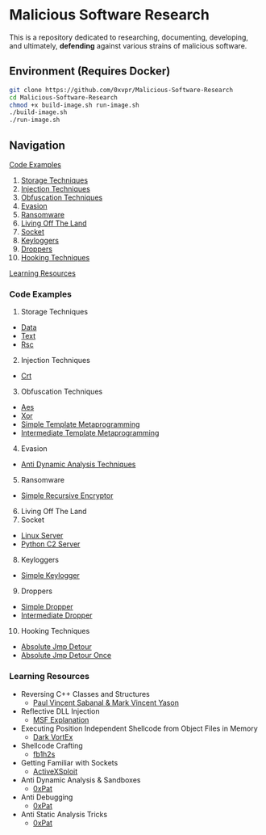 # Malicious Software Research
This is a repository dedicated to researching, documenting, developing,  
and ultimately, **defending** against various strains of malicious software.

## Environment (Requires Docker)
```bash
git clone https://github.com/0xvpr/Malicious-Software-Research
cd Malicious-Software-Research
chmod +x build-image.sh run-image.sh
./build-image.sh
./run-image.sh
```

## Navigation
[Code Examples](#code-examples)
01. [Storage Techniques](#storage-techniques)
02. [Injection Techniques](#injection-techniques)
03. [Obfuscation Techniques](#obfuscation-techniques)
04. [Evasion](#evasion)
05. [Ransomware](#ransomware)
06. [Living Off The Land](#living-off-the-land)
07. [Socket](#socket)
08. [Keyloggers](#keyloggers)
09. [Droppers](#droppers)
10. [Hooking Techniques](#hooking-techniques)

[Learning Resources](#learning-resources)

### **Code Examples**
01. <a name='storage-techniques'>Storage Techniques</a>
  - <a href='https://github.com/0xvpr/Malicious-Software-Research/blob/main/01.storage-techniques/01.data'>Data</a>
  - <a href='https://github.com/0xvpr/Malicious-Software-Research/blob/main/01.storage-techniques/02.text'>Text</a>
  - <a href='https://github.com/0xvpr/Malicious-Software-Research/blob/main/01.storage-techniques/03.rsc'>Rsc</a>
02. <a name='injection-techniques'>Injection Techniques</a>
  - <a href='https://github.com/0xvpr/Malicious-Software-Research/blob/main/02.injection-techniques/01.crt'>Crt</a>
03. <a name='obfuscation-techniques'>Obfuscation Techniques</a>
  - <a href='https://github.com/0xvpr/Malicious-Software-Research/blob/main/03.obfuscation-techniques/01.aes'>Aes</a>
  - <a href='https://github.com/0xvpr/Malicious-Software-Research/blob/main/03.obfuscation-techniques/02.xor'>Xor</a>
  - <a href='https://github.com/0xvpr/Malicious-Software-Research/blob/main/03.obfuscation-techniques/03.simple-template-metaprogramming'>Simple Template Metaprogramming</a>
  - <a href='https://github.com/0xvpr/Malicious-Software-Research/blob/main/03.obfuscation-techniques/04.intermediate-template-metaprogramming'>Intermediate Template Metaprogramming</a>
04. <a name='evasion'>Evasion</a>
  - <a href='https://github.com/0xvpr/Malicious-Software-Research/blob/main/04.evasion/01.anti-dynamic-analysis-techniques'>Anti Dynamic Analysis Techniques</a>
05. <a name='ransomware'>Ransomware</a>
  - <a href='https://github.com/0xvpr/Malicious-Software-Research/blob/main/05.ransomware/01.simple-recursive-encryptor'>Simple Recursive Encryptor</a>
06. <a name='living-off-the-land'>Living Off The Land</a>
07. <a name='socket'>Socket</a>
  - <a href='https://github.com/0xvpr/Malicious-Software-Research/blob/main/07.socket/1.linux-server'>Linux Server</a>
  - <a href='https://github.com/0xvpr/Malicious-Software-Research/blob/main/07.socket/2.python-c2-server'>Python C2 Server</a>
08. <a name='keyloggers'>Keyloggers</a>
  - <a href='https://github.com/0xvpr/Malicious-Software-Research/blob/main/08.keyloggers/01.simple-keylogger'>Simple Keylogger</a>
09. <a name='droppers'>Droppers</a>
  - <a href='https://github.com/0xvpr/Malicious-Software-Research/blob/main/09.droppers/01.simple-dropper'>Simple Dropper</a>
  - <a href='https://github.com/0xvpr/Malicious-Software-Research/blob/main/09.droppers/02.intermediate-dropper'>Intermediate Dropper</a>
10. <a name='hooking-techniques'>Hooking Techniques</a>
  - <a href='https://github.com/0xvpr/Malicious-Software-Research/blob/main/10.hooking-techniques/01.absolute-jmp-detour'>Absolute Jmp Detour</a>
  - <a href='https://github.com/0xvpr/Malicious-Software-Research/blob/main/10.hooking-techniques/02.absolute-jmp-detour-once'>Absolute Jmp Detour Once</a>


### **Learning Resources**
- Reversing C++ Classes and Structures
  - <a href="https://www.blackhat.com/presentations/bh-dc-07/Sabanal_Yason/Paper/bh-dc-07-Sabanal_Yason-WP.pdf">Paul Vincent Sabanal & Mark Vincent Yason</a>
- Reflective DLL Injection  
  - <a href="https://github.com/rapid7/metasploit-framework/wiki/Using-ReflectiveDll-Injection">MSF Explanation</a>  
- Executing Position Independent Shellcode from Object Files in Memory
  - <a href="https://bruteratel.com/research/feature-update/2021/01/30/OBJEXEC/">Dark VortEx</a>  
- Shellcode Crafting  
  - <a href="https://www.exploit-db.com/docs/english/13610-building-your-own-ud-shellcodes-part-1.pdf">fb1h2s</a>
- Getting Familiar with Sockets
  - <a href="https://www.youtube.com/watch?v=xCEKzqLTvqg&t=1185s">ActiveXSploit</a>
- Anti Dynamic Analysis & Sandboxes
  - <a href='https://0xpat.github.io/Malware_development_part_2/'>0xPat</a>
- Anti Debugging
  - <a href='https://0xpat.github.io/Malware_development_part_3/'>0xPat</a>
- Anti Static Analysis Tricks
  - <a href='https://0xpat.github.io/Malware_development_part_4/'>0xPat</a>